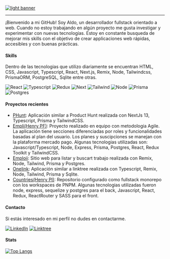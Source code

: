 <a href="https://github.com/roblesdotdev/www.roblesdotdev">
  <picture>
    <source
      alt="dark banner"
      srcset="https://user-images.githubusercontent.com/90198035/189511857-28819862-6eeb-419a-a0e8-05f6380ec516.jpg" 
      media="(prefers-color-scheme: dark)">
    <img 
      alt="light banner"
      src="https://user-images.githubusercontent.com/90198035/189512299-9a12bc0e-13df-42b1-b535-0002d0111b88.jpg">
  </picture>
</a>

---
¡Bienvenido a mi GitHub! Soy Aldo, un desarrollador fullstack orientado a web. Cuando no estoy trabajando en algún proyecto me gusta investigar y experimentar con nuevas tecnologías. Estoy en constante busqueda de mejorar mis skills con el objetivo de crear applicaciones web rápidas, accesibles y con buenas prácticas.

#### Skills 

Dentro de las tecnologias que utilizo diariamente se encuentran HTML, CSS, Javascript, Typescript, React, Next.js, Remix, Node, Tailwindcss, PrismaORM, PostgreSQL, Sqlite entre otras.

![React](https://img.shields.io/badge/React-20232A?style=for-the-badge&logo=react&logoColor=61DAFB)
![Typescript](https://img.shields.io/badge/TypeScript-007ACC?style=for-the-badge&logo=typescript&logoColor=white)
![Redux](https://img.shields.io/badge/Redux-593D88?style=for-the-badge&logo=redux&logoColor=white)
![Next](https://img.shields.io/badge/next.js-000000?style=for-the-badge&logo=nextdotjs&logoColor=white)
![Tailwind](https://img.shields.io/badge/Tailwind_CSS-38B2AC?style=for-the-badge&logo=tailwind-css&logoColor=white)
![Node](https://img.shields.io/badge/Node.js-339933?style=for-the-badge&logo=nodedotjs&logoColor=white)
![Prisma](https://img.shields.io/badge/Prisma-3982CE?style=for-the-badge&logo=Prisma&logoColor=white)
![Postgres](https://img.shields.io/badge/PostgreSQL-316192?style=for-the-badge&logo=postgresql&logoColor=white)

#### Proyectos recientes

- [PHunt](https://github.com/roblesdotdev/next-phunt): Aplicación similar a Product Hunt realizada con NextJs 13, Typescript, Prisma y TailwindCSS.
- [Empli(Henry PF)](https://github.com/empli-org/empli-www): Proyecto realizado en equipo con metodologia Agile. La aplicación tiene secciones diferenciadas por roles y funcionalidades basadas al plan del usuario. Los planes y suscipciones se manejan con la plataforma mercado pago. Algunas tecnologias utilizadas son: Javascript/Typescript, Node, Express, Prisma, Postgres, React, Redux Toolkit y TailwindCSS.
- [Emploii](https://github.com/roblesdotdev/emploii): Sitio web para listar y buscart trabajo realizada con Remix, Node, Tailwind, Prisma y Postgres.
- [Onelink](https://github.com/roblesdotdev/onelink): Aplicación similar a linktree realizada con Typescript, Remix, Node, Tailwind, Prisma y Sqlite. 
- [Countries(Henry PI)](https://github.com/roblesdotdev/countries-monorepo): Repositorio configurado como fullstack monorepo con los workspaces de PNPM. Algunas tecnologias utilizadas fueron node, express, sequelize y postgres para el back, Javascript, React, Redux, ReactRouter y SASS para el front.

#### Contacto

Si estás interesado en mi perfil no dudes en contactarme.

[![LinkedIn](https://img.shields.io/badge/linkedin-%230077B5.svg?style=for-the-badge&logo=linkedin&logoColor=white)](https://www.linkedin.com/in/robles-ra/)
[![Linktree](https://img.shields.io/badge/website-000000?style=for-the-badge&logo=About.me&logoColor=white)](https://roblesdotdev.fly.dev/)

#### Stats

[![Top Langs](https://github-readme-stats.vercel.app/api/top-langs/?username=roblesdotdev&langs_count=3&layout=compact&theme=dark)](https://github.com/anuraghazra/github-readme-stats)
